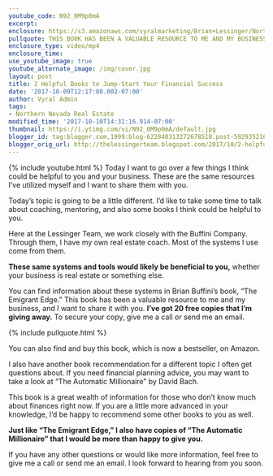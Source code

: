 ```yaml
---
youtube_code: N92_0M9p0mA
excerpt:
enclosure: https://s3.amazonaws.com/vyralmarketing/Brian+Lessinger/Northern+Nevada+Real+Estate-+2+Helpful+Books+to+Jump-Start+Your+Financial+Success.mp4
pullquote: THIS BOOK HAS BEEN A VALUABLE RESOURCE TO ME AND MY BUSINESS, AND I WANT TO SHARE IT WITH YOU.
enclosure_type: video/mp4
enclosure_time:
use_youtube_image: true
youtube_alternate_image: /img/cover.jpg
layout: post
title: 2 Helpful Books to Jump-Start Your Financial Success
date: '2017-10-09T12:17:00.002-07:00'
author: Vyral Admin
tags:
- Northern Nevada Real Estate
modified_time: '2017-10-10T14:31:16.914-07:00'
thumbnail: https://i.ytimg.com/vi/N92_0M9p0mA/default.jpg
blogger_id: tag:blogger.com,1999:blog-622840313272678510.post-5929352167509803762
blogger_orig_url: http://thelessingerteam.blogspot.com/2017/10/2-helpful-books-to-jump-start-your.html
---
```

{% include youtube.html %}
Today I want to go over a few things I think could be helpful to you and your business. These are the same resources I’ve utilized myself and I want to share them with you.

Today’s topic is going to be a little different. I’d like to take some time to talk about coaching, mentoring, and also some books I think could be helpful to you.

Here at the Lessinger Team, we work closely with the Buffini Company. Through them, I have my own real estate coach. Most of the systems I use come from them.

**These same systems and tools would likely be beneficial to you,** whether your business is real estate or something else.  

You can find information about these systems in Brian Buffini’s book, “The Emigrant Edge.” This book has been a valuable resource to me and my business, and I want to share it with you. **I’ve got 20 free copies that I’m giving away.** To secure your copy, give me a call or send me an email.

{% include pullquote.html %}

You can also find and buy this book, which is now a bestseller, on Amazon.

I also have another book recommendation for a different topic I often get questions about. If you need financial planning advice, you may want to take a look at “The Automatic Millionaire” by David Bach.

This book is a great wealth of information for those who don’t know much about finances right now. If you are a little more advanced in your knowledge, I’d be happy to recommend some other books to you as well.

**Just like “The Emigrant Edge,” I also have copies of “The Automatic Millionaire” that I would be more than happy to give you.**

If you have any other questions or would like more information, feel free to give me a call or send me an email. I look forward to hearing from you soon.
